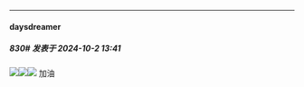 ﻿
*****

####  daysdreamer  
##### 830#       发表于 2024-10-2 13:41

<img src="https://static.saraba1st.com/image/smiley/face2017/179.png"><img src="https://static.saraba1st.com/image/smiley/face2017/179.png"><img src="https://static.saraba1st.com/image/smiley/face2017/179.png">
加油

